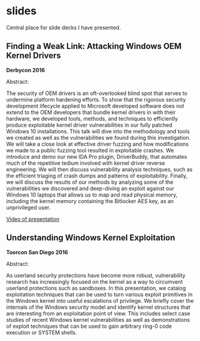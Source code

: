# slides
Central place for slide decks I have presented.

## Finding a Weak Link: Attacking Windows OEM Kernel Drivers

**Derbycon 2016**

Abstract:

The security of OEM drivers is an oft-overlooked blind spot that serves to undermine platform hardening efforts. To show that the rigorous security development lifecycle applied to Microsoft developed software does not extend to the OEM developers that bundle kernel drivers in with their hardware, we developed tools, methods, and techniques to efficiently produce exploitable kernel driver vulnerabilities in our fully patched Windows 10 installations. This talk will dive into the methodology and tools we created as well as the vulnerabilities we found during this investigation. We will take a close look at effective driver fuzzing and how modifications we made to a public fuzzing tool resulted in exploitable crashes. We introduce and demo our new IDA Pro plugin, DriverBuddy, that automates much of the repetitive tedium involved with kernel driver reverse engineering. We will then discuss vulnerability analysis techniques, such as the efficient triaging of crash dumps and patterns of exploitability. Finally, we will discuss the results of our methods by analyzing some of the vulnerabilities we discovered and deep-diving an exploit against our Windows 10 laptops that allows us to map and read physical memory, including the kernel memory containing the Bitlocker AES key, as an unprivileged user.

[Video of presentation](http://www.irongeek.com/i.php?page=videos/derbycon6/418-finding-a-weak-link-attacking-windows-oem-kernel-drivers-braden-hollembaek-adam-pond)

## Understanding Windows Kernel Exploitation

**Toorcon San Diego 2016** 

Abstract: 

As userland security protections have become more robust, vulnerability research has increasingly focused on the kernel as a way to circumvent userland protections such as sandboxes. In this presentation, we catalog exploitation techniques that can be used to turn various exploit primitives in the Windows kernel into useful escalations of privilege. We briefly cover the internals of the Windows security model and identify kernel structures that are interesting from an exploitation point of view. This includes select case studies of recent Windows kernel vulnerabilities as well as demonstrations of exploit techniques that can be used to gain arbitrary ring-0 code execution or SYSTEM shells.
